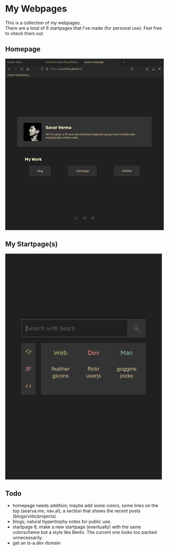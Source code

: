 # My Webpages
This is a collection of my webpages.  
There are a total of 6 startpages that I've made (for personal use). Feel free to check them out.

## Homepage
![preview](.assets/home_2.png)
## My Startpage(s)
![6_1](.assets/6_1.png)

## Todo
- homepage needs addition; maybe add some colors, some links on the top (axarva.me, nav.al); a section that shows the recent posts (blogs/vids/projects)
- blogs; natural hypertrophy notes for public use.
- startpage 6; make a new startpage (eventually) with the same colorscheme but a style like Bento. The current one looks too packed unnecessarily.
- get an is-a.dev domain
